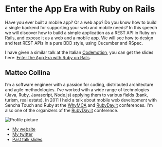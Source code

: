 # Enter the App Era with Ruby on Rails

Have you ever built a mobile app? Or a web app? 
Do you know how to build a single backend for supporting your web and mobile needs? 
In this speech we will discover how to build a simple application 
as a REST API in Ruby on Rails, and expose it as a web and a mobile app. 
We will see how to design and test REST APIs in a pure BDD style, using
Cucumber and RSpec.

I have given a similar talk at the Italian
[Codemotion](http://www.codemotion.it), you can get the slides here:
[Enter the App Era with Ruby on Rails](http://www.slideshare.net/matteocollina/enter-the-app-era-with-ruby-on-rails).

## Matteo Collina

I’m a software engineer with a passion for coding, 
distributed architecture and agile methodologies. 
I’ve worked with a wide range of technologies 
(Java, Ruby, Javascript, Node.js) applying them to 
various fields (bank, turism, real estate). 
In 2011 I held a talk about mobile web development with Sencha Touch 
and Ruby at the [WhyMCA](http://www.whymca.org) and 
[RubyDay.it](http://rubyday.it) conferences. I'm also one of the
organizers of the [RubyDay.it](http://rubyday.it) conference.

![Profile picture](http://gravatar.com/avatar/c3fc7370bc0951fba944b7b8cac5b9cc?s=200)

- [My website](http://www.matteocollina.com)
- [My twitter](https://twitter.com/#!/matteocollina)
- [Past talk slides](http://www.slideshare.net/matteocollina)

